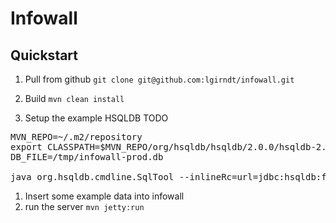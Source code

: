 # Infowall

## Quickstart

1. Pull from github `git clone git@github.com:lgirndt/infowall.git`
1. Build `mvn clean install`

1. Setup the example HSQLDB TODO
<pre>
MVN_REPO=~/.m2/repository
export CLASSPATH=$MVN_REPO/org/hsqldb/hsqldb/2.0.0/hsqldb-2.0.0.jar:$MVN_REPO/org/hsqldb/sqltool/2.0.0/sqltool-2.0.0.jar
DB_FILE=/tmp/infowall-prod.db

java org.hsqldb.cmdline.SqlTool --inlineRc=url=jdbc:hsqldb:file:$DB_FILE,user=sa,password= src/main/resources/sql/create-schema.sql
</pre>

1. Insert some example data into infowall
1. run the server `mvn jetty:run`





